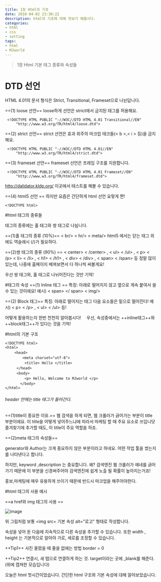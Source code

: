 ```yaml
---
title: 1장 Html의 기초
date: 2018-04-02 23:30:22
description: html의 기초에 대해 맛보기 해봅시다.
categories:
- html
- css
- setting
tags:
- html
- MJworld
---
```


> 1장 Html 기본 태그 종류와 속성들

# DTD 선언

HTML 4.01의 문서 형식은 Strict, Transitional, Frameset으로 나뉜답니다.

==(1) loose 선언==
loose하게 선언은 strict에서 금지된 태그를 허용해요.

~~~
 <!DOCTYPE HTML PUBLIC "-//W3C//DTD HTML 4.01 Transitional//EN"
     "http://www.w3.org/TR/html4/loose.dtd">
~~~

==(2) strict 선언==
strict 선언은 효과 위주의 마크업 태크들(< b >,< i > 등)을 금지해요.

~~~
 <!DOCTYPE HTML PUBLIC "-//W3C//DTD HTML 4.01//EN"
     "http://www.w3.org/TR/html4/strict.dtd">
~~~

==(3) frameset 선언==
frameset 선언은 프레임 구조를 지원합니다.

~~~
 <!DOCTYPE HTML PUBLIC "-//W3C//DTD HTML 4.01 Frameset//EN"
     "http://www.w3.org/TR/html4/frameset.dtd">
~~~

http://dalidator.kldp.org/ 이곳에서 테스트를 해볼 수 있습니다.

==(4) html5 선언 ==
하지만 요즘은 간단하게 html 선언 요렇게 짠!
~~~
<!DOCTYPE html>
~~~

#html 태그의 종류들

태그의 종류에는 홀 태그와 쌍 태그로 나뉩니다.

==(1)홀 태그의 종류 (10%)==
< br/> < hr/> < meta/>
html5 에서는 닫는 태그 외에도 역슬래시 (/)가 필요하다.

==(2)쌍 태그의 종류 (90%) ==
< center> < /center> , < ul> < /ul> , < p> < /p>
< li> < /li> , < h1> < /h1> , < div> < /div> , < span> < /span>
등 정말 많이 있는데, 나중에 홈페이지 베껴보면서 다 하나씩 써볼게요!

우선 쌍 태그와, 홀 태그로 나뉘어진다는 것만 기억!



#태그의 속성
==(1) Inline 태그 ==
특징: 아래로 떨어지지 않고 옆으로 계속 붙여서 쓸 수 있는 것이에요!
예시) < span> </ span> < img/>


==(2) Block 태그==
특징: 아래로 떨어지는 태그 다음 요소들은 밑으로 떨어진다!
예시) < p> < /p> ,  < ul> < /ul> 등! 

어떻게 활용하는지 한번 천천히 알아봅시다!
　우선, 속성중에서는 ++inline태그++와 ++block태그++가 있다는 것을 기억!



#html의 기본 구조

~~~
<!DOCTYPE html>
<html>
　　 <head>
　　　   <meta charset="utf-8">
　　　    <title> Hello </title>
　　  </head>
　　  <body>
　　　    <p> Hello, Welcome to MJworld </p>
　　　  </body>
</html>
~~~

###### header 안에는 title 태그가 들어간다.

==(1)title이 중요한 이유.==
웹 검색을 하게 되면, 웹 크롤러가 긁어가는 부분이 title 부분이에요.
이 title을 어떻게 넣어주느냐에 따라서 마케팅 할 때 주요 요소로 쓰입니닷
즐겨찾기에 추가할 때도, 이 title이 주요 역할을 하죠.

==(2)meta 태그의 속성들==

generator와 Author는 크게 중요하지 않은 부분이라고 하네요.
 어떤 작업 툴을 썼는지를 나타낸다고 합니다.

 하지만, keyword ,description 는 중요합니다.
 왜? 검색엔진 웹 크롤러가 얘네를 긁어가기 때문에 이 부분을 신경써주어야 검색엔진에 쉽게 노출 될 확률이 높아지는거죠!

홍보,마케팅에 매우 유용하게 쓰이기 때문에 반드시 마크업을 해주어야한다.

#html 태그의 사용 예시

==a href와 img 태그의 사용 ==

![image](https://user-images.githubusercontent.com/20442104/38254842-378abd4c-3795-11e8-81f1-fb386e93b5c3.png)

위 그림처럼 보통 <img src= 기본 속성 alt="로고" 형태로 작성합니다.

속성을 넣어 둔 다음에 지속적으로 다른 속성을 추가할 수 있습니다.
또한 width , height 는 기본적으로 알아야 가로, 세로를 조정할 수 있습니다.

++Tip1++
사진 올렸을 때 줄을 없애는 방법 border = 0

++Tip2++
연결시, 새 탭으로 연결하게 하는 것. target이라는 곳에 _blank를 해준다.
(위에 캡쳐한 모습입니다)

오늘은 html 첫시간이었습니다.
 간단한 html 구조와 기본 속성에 대해 알아보았습니다.


